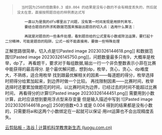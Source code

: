 
> 		当时因为250的倍数乘0.3 或0.004 的结果是没有小数的不会有精度丢失的，然后就没太在意，直接按照题目给的样例表达式写
>             
             一直以为是我的dfs哪里出了问题，没有第一时间发现是用排列来写，
             要结合题目的所求和数据范围来推敲出题目的切入点：选用什么算法：
  >           
             再就是对题目的一些条件处理，看到题目给的公式里有小数或除法运算，要打起十二分精神，可能是题目的陷阱，公式一般不能直接用，要做一些特殊处理

正解思路很简单，切入点是![[Pasted image 20230326144618.png]]
和数据范围![[Pasted image 20230326145750.png]]，问题数量最多只有9，大概率是枚举，dp了，
再看题干，要求对于每组数据,输出一行一个非负整数表示小菲在比赛中能获得的最高得分.
是个最优解问题，想到dp，枚举，贪心，贪心、dp难度大，不熟练，适合用枚举
找到跟最优解相关的因素——每道题的得分，枚举选择时把得分给累加起来，到边界时做一个比较。
	再找限制因素——比赛时间，枚举选择时还要累加做题花的时间，以比赛时间为边界，已经过去的时间不能超过比赛时间，
	再看得分的计算![[Pasted image 20230326144451.png]]
需要用到小数计算，此时应该想到要用浮点型来存变量
但是输入描述中写到
![[Pasted image 20230326144618.png]]
250的倍数*0.3 或是 0.004 得到的结果都是没有小数的，只需要将ai和这两个小数绑定在一起就可以保证·用int运算也不会出现精度丢失。

[云剪贴板 - 洛谷 | 计算机科学教育新生态 (luogu.com.cn)](https://www.luogu.com.cn/paste/incgvgfz)